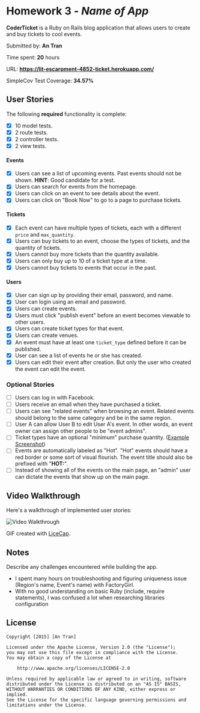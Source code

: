 # Homework 3 - *Name of App*

**CoderTicket** is a Ruby on Rails blog application that allows users to create and buy tickets to cool events. 

Submitted by: **An Tran**

Time spent: **20** hours

URL: **https://lit-escarpment-4852-ticket.herokuapp.com/**

SimpleCov Test Coverage: **34.57%**

## User Stories

The following **required** functionality is complete:

* [x] 10 model tests.
* [x] 2 route tests.
* [x] 2 controller tests.
* [x] 2 view tests.

#### Events

* [x] Users can see a list of upcoming events. Past events should not be shown. **HINT**: Good candidate for a test.
* [x] Users can search for events from the homepage.
* [x] Users can click on an event to see details about the event. 
* [x] Users can click on "Book Now" to go to a page to purchase tickets.

#### Tickets

* [x] Each event can have multiple types of tickets, each with a different `price` and `max_quantity`. 
* [x] Users can buy tickets to an event, choose the types of tickets, and the quantity of tickets.
* [x] Users cannot buy more tickets than the quantity available.
* [x] Users can only buy up to 10 of a ticket type at a time.
* [x] Users cannot buy tickets to events that occur in the past. 

#### Users

* [x] User can sign up by providing their email, password, and name. 
* [x] User can login using an email and password. 
* [x] Users can create events. 
* [x] Users must click "publish event" before an event becomes viewable to other users. 
* [x] Users can create ticket types for that event. 
* [x] Users can create venues.
* [x] An event must have at least one `ticket_type` defined before it can be published. 
* [x] User can see a list of events he or she has created.
* [x] Users can edit their event after creation. But only the user who created the event can edit the event. 

### Optional Stories

* [ ] Users can log in with Facebook.
* [ ] Users receive an email when they have purchased a ticket.
* [ ] Users can see "related events" when browsing an event. Related events should belong to the same category and be in the same region.
* [ ] User A can allow User B to edit User A's event. In other words, an event owner can assign other people to be "event admins". 
* [ ] Ticket types have an optional "minimum" purchase quantity. ([Example Screenshot](http://i.imgur.com/DOYtAR0.png))
* [ ] Events are automatically labeled as "Hot". "Hot" events should have a red border or some sort of visual flourish. The event title should also be prefixed with "**HOT:**".
* [ ] Instead of showing all of the events on the main page, an "admin" user can dictate the events that show up on the main page.

## Video Walkthrough 

Here's a walkthrough of implemented user stories:

![Video Walkthrough](http://i.imgur.com/R5Y4ZYV.gif)

GIF created with [LiceCap](http://www.cockos.com/licecap/).

## Notes

Describe any challenges encountered while building the app.
* I spent many hours on troubleshooting and figuring uniqueness issue (Region's name, Event's name) with FactoryGirl.
* With no good understanding on basic Ruby (include, require statements), I was confused a lot when researching libraries configuration


## License

    Copyright [2015] [An Tran]

    Licensed under the Apache License, Version 2.0 (the "License");
    you may not use this file except in compliance with the License.
    You may obtain a copy of the License at

        http://www.apache.org/licenses/LICENSE-2.0

    Unless required by applicable law or agreed to in writing, software
    distributed under the License is distributed on an "AS IS" BASIS,
    WITHOUT WARRANTIES OR CONDITIONS OF ANY KIND, either express or implied.
    See the License for the specific language governing permissions and
    limitations under the License.
